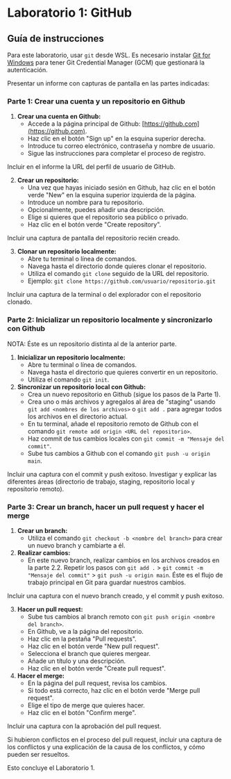 # Laboratorio 1: GitHub
## Guía de instrucciones

Para este laboratorio, usar `git` desde WSL. Es necesario instalar [Git for Windows](https://git-scm.com/downloads/win) para tener Git Credential Manager (GCM) que gestionará la autenticación.


Presentar un informe con capturas de pantalla en las partes indicadas:

### Parte 1: Crear una cuenta y un repositorio en Github

1.  **Crear una cuenta en Github:**
    *   Accede a la página principal de Github: [https://github.com](https://github.com).
    *   Haz clic en el botón "Sign up" en la esquina superior derecha.
    *   Introduce tu correo electrónico, contraseña y nombre de usuario.
    *   Sigue las instrucciones para completar el proceso de registro.

Incluir en el informe la URL del perfil de usuario de GitHub.

2.  **Crear un repositorio:**
    *   Una vez que hayas iniciado sesión en Github, haz clic en el botón verde "New" en la esquina superior izquierda de la página.
    *   Introduce un nombre para tu repositorio.
    *   Opcionalmente, puedes añadir una descripción.
    *   Elige si quieres que el repositorio sea público o privado.
    *   Haz clic en el botón verde "Create repository".

Incluir una captura de pantalla del repositorio recién creado.

3.  **Clonar un repositorio localmente:**
    *   Abre tu terminal o línea de comandos.
    *   Navega hasta el directorio donde quieres clonar el repositorio.
    *   Utiliza el comando `git clone` seguido de la URL del repositorio.
    *   Ejemplo: `git clone https://github.com/usuario/repositorio.git`

Incluir una captura de la terminal o del explorador con el repositorio clonado.

### Parte 2: Inicializar un repositorio localmente y sincronizarlo con Github

NOTA: Éste es un repositorio distinta al de la anterior parte.

1.  **Inicializar un repositorio localmente:**
    *   Abre tu terminal o línea de comandos.
    *   Navega hasta el directorio que quieres convertir en un repositorio.
    *   Utiliza el comando `git init`.
2.  **Sincronizar un repositorio local con Github:**
    *   Crea un nuevo repositorio en Github (sigue los pasos de la Parte 1).
    *   Crea uno o más archivos y agregalos al área de "staging" usando `git add <nombres de los archivos>` o `git add .` para agregar todos los archivos en el directorio actual.
    *   En tu terminal, añade el repositorio remoto de Github con el comando `git remote add origin <URL del repositorio>`.
    *   Haz commit de tus cambios locales con `git commit -m "Mensaje del commit"`.
    *   Sube tus cambios a Github con el comando `git push -u origin main`.

Incluir una captura con el commit y push exitoso. Investigar y explicar las diferentes áreas (directorio de trabajo, staging, repositorio local y repositorio remoto).

### Parte 3: Crear un branch, hacer un pull request y hacer el merge

1.  **Crear un branch:**
    *   Utiliza el comando `git checkout -b <nombre del branch>` para crear un nuevo branch y cambiarte a él.
2.  **Realizar cambios:**
    *   En este nuevo branch, realizar cambios en los archivos creados en la parte 2.2. Repetir los pasos con `git add .` > `git commit -m "Mensaje del commit"` > `git push -u origin main`. Éste es el flujo de trabajo principal en Git para guardar nuestros cambios.

Incluir una captura con el nuevo branch creado, y el commit y push exitoso.

3.  **Hacer un pull request:**
    *   Sube tus cambios al branch remoto con `git push origin <nombre del branch>`.
    *   En Github, ve a la página del repositorio.
    *   Haz clic en la pestaña "Pull requests".
    *   Haz clic en el botón verde "New pull request".
    *   Selecciona el branch que quieres mergear.
    *   Añade un título y una descripción.
    *   Haz clic en el botón verde "Create pull request".
4.  **Hacer el merge:**
    *   En la página del pull request, revisa los cambios.
    *   Si todo está correcto, haz clic en el botón verde "Merge pull request".
    *   Elige el tipo de merge que quieres hacer.
    *   Haz clic en el botón "Confirm merge".

Incluir una captura con la aprobación del pull request.

Si hubieron conflictos en el proceso del pull request, incluir una captura de los conflictos y una explicación de la causa de los conflictos, y cómo pueden ser resueltos.

Esto concluye el Laboratorio 1.